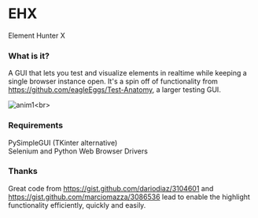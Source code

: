 # EHX
Element Hunter X

### What is it?

A GUI that lets you test and visualize elements in realtime while keeping a single browser instance open.
It's a spin off of functionality from https://github.com/eagleEggs/Test-Anatomy, a larger testing GUI.

![anim1](https://github.com/eagleEggs/testStream/blob/master/EHXimg.png?)<br>

### Requirements

PySimpleGUI (TKinter alternative)<br>
Selenium and Python Web Browser Drivers

### Thanks

Great code from https://gist.github.com/dariodiaz/3104601 and https://gist.github.com/marciomazza/3086536 lead to enable the highlight functionality efficiently, quickly and easily.


